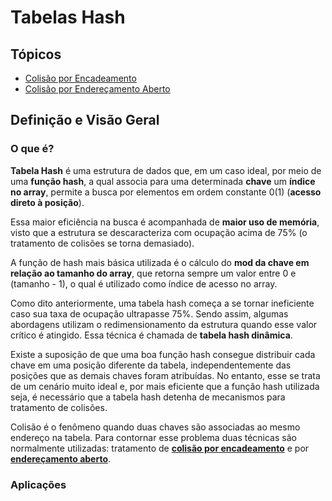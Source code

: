 # Tabelas Hash

## Tópicos

* [Colisão por Encadeamento](encadeamento)
* [Colisão por Endereçamento Aberto](enderecoAberto)

## Definição e Visão Geral

### O que é?

**Tabela Hash** é uma estrutura de dados que, em um caso ideal, por meio de uma **função hash**, a qual associa para uma determinada **chave** um **índice no array**, permite a busca por elementos em ordem constante $0(1)$ (**acesso direto à posição**).

Essa maior eficiência na busca é acompanhada de **maior uso de memória**, visto que a estrutura se descaracteriza com ocupação acima de 75% (o tratamento de colisões se torna demasiado).

A função de hash mais básica utilizada é o cálculo do **mod da chave em relação ao tamanho do array**, que retorna sempre um valor entre 0 e (tamanho - 1), o qual é utilizado como índice de acesso no array.

Como dito anteriormente, uma tabela hash começa a se tornar ineficiente caso sua taxa de ocupação ultrapasse 75%. Sendo assim, algumas abordagens utilizam o redimensionamento da estrutura quando esse valor crítico é atingido. Essa técnica é chamada de **tabela hash dinâmica**.

Existe a suposição de que uma boa função hash consegue distribuir cada chave em uma posição diferente da tabela, independentemente das posições que as demais chaves foram atribuídas. No entanto, esse se trata de um cenário muito ideal e, por mais eficiente que a função hash utilizada seja, é necessário que a tabela hash detenha de mecanismos para tratamento de colisões.

Colisão é o fenômeno quando duas chaves são associadas ao mesmo endereço na tabela. Para contornar esse problema duas técnicas são normalmente utilizadas: tratamento de **[colisão por encadeamento](encadeamento)** e por **[endereçamento aberto](enderecoAberto)**.

### Aplicações